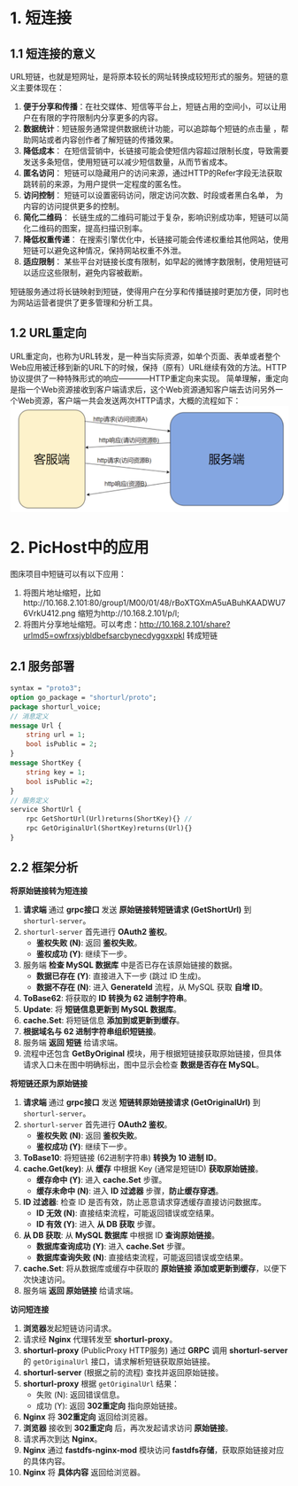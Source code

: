 # 1. 短连接
## 1.1 短连接的意义
URL短链，也就是短网址，是将原本较长的网址转换成较短形式的服务。短链的意义主要体现在：
1. **便于分享和传播**：在社交媒体、短信等平台上，短链占用的空间小，可以让用户在有限的字符限制内分享更多的内容。
2. **数据统计**：短链服务通常提供数据统计功能，可以追踪每个短链的点击量 ，帮助网站或者内容创作者了解短链的传播效果。
3. **降低成本**： 在短信营销中，长链接可能会使短信内容超过限制长度，导致需要发送多条短信，使用短链可以减少短信数量，从而节省成本。
4. **匿名访问**： 短链可以隐藏用户的访问来源，通过HTTP的Refer字段无法获取跳转前的来源，为用户提供一定程度的匿名性。
5. **访问控制**： 短链可以设置密码访问，限定访问次数、时段或者黑白名单， 为内容的访问提供更多的控制。
6. **简化二维码**： 长链生成的二维码可能过于复杂，影响识别成功率，短链可以简化二维码的图案，提高扫描识别率。
7. **降低权重传递**： 在搜索引擎优化中，长链接可能会传递权重给其他网站，使用短链可以避免这种情况，保持网站权重不外泄。
8. **适应限制**： 某些平台对链接长度有限制，如早起的微博字数限制，使用短链可以适应这些限制，避免内容被截断。

短链服务通过将长链映射到短链，使得用户在分享和传播链接时更加方便，同时也为网站运营者提供了更多管理和分析工具。

## 1.2 URL重定向
URL重定向，也称为URL转发，是一种当实际资源，如单个页面、表单或者整个Web应用被迁移到新的URL下的时候，保持（原有）URL继续有效的方法。HTTP协议提供了一种特殊形式的响应————HTTP重定向来实现。
简单理解，重定向是指一个Web资源接收到客户端请求后，这个Web资源通知客户端去访问另外一个Web资源，客户端一共会发送两次HTTP请求，大概的流程如下：
![URL重定向流程](../images/shorturl_0.png)


# 2. PicHost中的应用
图床项目中短链可以有以下应用：
1. 将图片地址缩短，比如http://10.168.2.101:80/group1/M00/01/48/rBoXTGXmA5uABuhKAADWU76VrkU412.png 缩短为http://10.168.2.101/p/l;
2. 将图片分享地址缩短。可以考虑：http://10.168.2.101/share?urlmd5=owfrxsjybldbefsarcbynecdyggxxpkl 转成短链

## 2.1 服务部署
```proto
syntax = "proto3";
option go_package = "shorturl/proto";
package shorturl_voice;
// 消息定义
message Url {
    string url = 1;
    bool isPublic = 2;
}
message ShortKey {
    string key = 1;
    bool isPublic =2;
}
// 服务定义
service ShortUrl {
    rpc GetShortUrl(Url)returns(ShortKey){} //
    rpc GetOriginalUrl(ShortKey)returns(Url){}
}
```

## 2.2 框架分析
**将原始链接转为短连接**
1. **请求端** 通过 **grpc接口** 发送 **原始链接转短链请求 (GetShortUrl)** 到 `shorturl-server`。
2. `shorturl-server` 首先进行 **OAuth2 鉴权**。
    * **鉴权失败 (N)**: 返回 **鉴权失败**。
    * **鉴权成功 (Y)**: 继续下一步。
3. 服务端 **检查 MySQL 数据库** 中是否已存在该原始链接的数据。
    * **数据已存在 (Y)**:  直接进入下一步 (跳过 ID 生成)。
    * **数据不存在 (N)**: 进入 **GenerateId** 流程，从 MySQL 获取 **自增 ID**。
4. **ToBase62**: 将获取的 **ID 转换为 62 进制字符串**。
5. **Update**: 将 **短链信息更新到 MySQL 数据库**。
6. **cache.Set**: 将短链信息 **添加到或更新到缓存**。
7. **根据域名与 62 进制字符串组织短链接**。
8. 服务端 **返回 短链** 给请求端。
9. 流程中还包含 **GetByOriginal** 模块，用于根据短链接获取原始链接，但具体请求入口未在图中明确标出，图中显示会检查 **数据是否存在 MySQL**。

**将短链还原为原始链接**
1. **请求端** 通过 **grpc接口** 发送 **短链转原始链接请求 (GetOriginalUrl)** 到 `shorturl-server`。
2. `shorturl-server` 首先进行 **OAuth2 鉴权**。
    * **鉴权失败 (N)**: 返回 **鉴权失败**。
    * **鉴权成功 (Y)**: 继续下一步。
3. **ToBase10**: 将短链接 (62进制字符串) **转换为 10 进制 ID**。
4. **cache.Get(key)**: 从 **缓存** 中根据 Key (通常是短链ID) **获取原始链接**。
    * **缓存命中 (Y)**: 进入 **cache.Set** 步骤。
    * **缓存未命中 (N)**: 进入 **ID 过滤器** 步骤，**防止缓存穿透**。
5. **ID 过滤器**: 检查 ID 是否有效，防止恶意请求穿透缓存直接访问数据库。
    * **ID 无效 (N)**: 直接结束流程，可能返回错误或空结果。
    * **ID 有效 (Y)**: 进入 **从 DB 获取** 步骤。
6. **从 DB 获取**:  从 **MySQL 数据库** 中根据 ID **查询原始链接**。
    * **数据库查询成功 (Y)**: 进入 **cache.Set** 步骤。
    * **数据库查询失败 (N)**: 直接结束流程，可能返回错误或空结果。
7. **cache.Set**: 将从数据库或缓存中获取的 **原始链接 添加或更新到缓存**，以便下次快速访问。
8. 服务端 **返回 原始链接** 给请求端。


**访问短连接**
1. **浏览器**发起短链访问请求。
2. 请求经 **Nginx** 代理转发至 **shorturl-proxy**。
3. **shorturl-proxy** (PublicProxy HTTP服务) 通过 **GRPC** 调用 **shorturl-server** 的 `getOriginalUrl` 接口，请求解析短链获取原始链接。
4. **shorturl-server**  (根据之前的流程)  查找并返回原始链接。
5. **shorturl-proxy**  根据 `getOriginalUrl` 结果：
    *  失败 (N): 返回错误信息。
    *  成功 (Y): 返回 **302重定向** 指向原始链接。
6. **Nginx** 将 **302重定向** 返回给浏览器。
7. **浏览器** 接收到 **302重定向** 后，再次发起请求访问 **原始链接**。
8. 请求再次到达 **Nginx**。
9. **Nginx** 通过 **fastdfs-nginx-mod** 模块访问 **fastdfs存储**，获取原始链接对应的具体内容。
10. **Nginx** 将 **具体内容** 返回给浏览器。